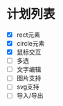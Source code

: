 # 计划列表

- [x] rect元素
- [x] circle元素
- [x] 鼠标交互
- [ ] 多选
- [ ] 文字编辑
- [ ] 图片支持
- [ ] svg支持
- [ ] 导入/导出